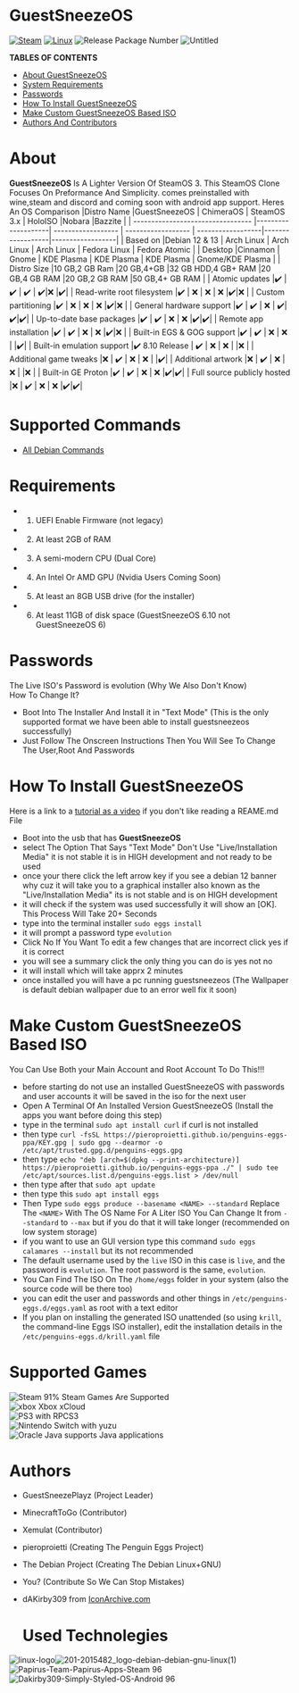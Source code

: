 # GuestSneezeOS
[![Steam](https://img.shields.io/badge/steam-%23000000.svg?style=plastic&logo=steam&logoColor=white)](https://img.shields.io/badge/steam-%23000000.svg?style=plastic&logo=steam&logoColor=white)
[![Linux](https://img.shields.io/badge/Linux-FCC624?style=plastic&logo=linux&logoColor=black)](https://img.shields.io/badge/Linux-FCC624?style=plastic&logo=linux&logoColor=black)
![Release Package Number](https://release-badges-generator.vercel.app/api/releases.svg?user=GuestSneezeOS-Official&repo=GuestSneezeOS&gradient=ff6600,ffe500)
![Untitled](https://github.com/GuestSneezeOS-Official/GuestSneezeOS/assets/163439609/05a2442c-cedc-4bf5-9f73-71d5c1098aaf)

**TABLES OF CONTENTS**
- [About GuestSneezeOS](#about)
- [System Requirements](#requirements)
- [Passwords](#passwords)
- [How To Install GuestSneezeOS](#how-to-install-guestsneezeos)
- [Make Custom GuestSneezeOS Based ISO](#make-custom-guestsneezeos-based-iso)
- [Authors And Contributors](#authors)

# About
**GuestSneezeOS** Is A Lighter Version Of SteamOS 3. This SteamOS Clone Focuses On Preformance And Simplicity. comes preinstalled with wine,steam and discord and coming soon with android app support. Heres An OS Comparison 
|Distro Name                        |GuestSneezeOS       | ChimeraOS          | SteamOS 3.x        | HoloISO           |Nobara            |Bazzite           |
| --------------------------------- |--------------------| ------------------ | ------------------ | ------------------|------------------|------------------|
| Based on                          |Debian 12 & 13      | Arch Linux         | Arch Linux         | Arch Linux        | Fedora Linux     | Fedora Atomic    |
| Desktop                           |Cinnamon            | Gnome              | KDE Plasma         | KDE Plasma        | KDE Plasma       | Gnome/KDE Plasma |
| Distro Size                       |10 GB,2 GB Ram      |20 GB,4+GB          |32 GB HDD,4 GB+ RAM |20 GB,4 GB RAM     |20 GB,2 GB RAM    |50 GB,4+ GB RAM   |
| Atomic updates                    |✔️                  | :heavy_check_mark: | :heavy_check_mark: | :heavy_check_mark:|:x:               |:heavy_check_mark:|
| Read-write root filesystem        |✔️                  | :x:                | :x:                | :x:               |:heavy_check_mark:|:x:               |
| Custom partitioning               |✔️                  | :x:                | :x:                | :x:               |:heavy_check_mark:|:x:               |
| General hardware support          |✔️                  | :heavy_check_mark: | :x:                | :heavy_check_mark:|:heavy_check_mark:|:heavy_check_mark:|
| Up-to-date base packages          |✔️                  | :heavy_check_mark: | :x:                | :x:               |:heavy_check_mark:|:heavy_check_mark:|
| Remote app installation           |✔️                  | :heavy_check_mark: | :x:                | :x:               |:heavy_check_mark:|:x:               |
| Built-in EGS & GOG support        |✔️                  | :heavy_check_mark: | :x:                | :x:               |                  |:heavy_check_mark:|
| Built-in emulation support        |✔️ 8.10 Release     | :heavy_check_mark: | :x:                | :x:               |                  |:x:               |
| Additional game tweaks            |:x:                 | :heavy_check_mark: | :x:                | :x:               |                  |:heavy_check_mark:|
| Additional artwork                |:x:                 | :heavy_check_mark: | :x:                | :x:               |                  |:x:               |
| Built-in GE Proton                |✔️                  | :heavy_check_mark: | :x:                | :x:               |:heavy_check_mark:|:heavy_check_mark:|
| Full source publicly hosted       |:x:                 | :heavy_check_mark: | :x:                | :x:               |:heavy_check_mark:|:heavy_check_mark:|

# Supported Commands 
- [All Debian Commands](https://wiki.debian.org/ShellCommands)

# Requirements
- 1. UEFI Enable Firmware (not legacy)
- 2. At least 2GB of RAM
- 3. A semi-modern CPU (Dual Core)
- 4. An Intel Or AMD GPU (Nvidia Users Coming Soon)
- 5. At least an 8GB USB drive (for the installer)
- 6. At least 11GB of disk space (GuestSneezeOS 6.10 not GuestSneezeOS 6)

# Passwords
The Live ISO's Password is evolution (Why We Also Don't Know) 
<br>
How To Change It?
- Boot Into The Installer And Install it in "Text Mode" (This is the only supported format we have been able to install guestsneezeos successfully)
- Just Follow The Onscreen Instructions Then You Will See To Change The User,Root And Passwords

# How To Install GuestSneezeOS
Here is a link to a [tutorial as a video](https://www.youtube.com/watch?v=BmhSwH5yaYI&feature=youtu.be) if you don't like reading a REAME.md File
- Boot into the usb that has **GuestSneezeOS**
- select The Option That Says "Text Mode" Don't Use "Live/Installation Media" it is not stable it is in HIGH development and not ready to be used
- once your there click the left arrow key if you see a debian 12 banner why cuz it will take you to a graphical installer also known as the "Live/Installation Media" its is not stable and is on HIGH development
- it will check if the system was used successfully it will show an [OK]. This Process Will Take 20+ Seconds
- type into the terminal installer `sudo eggs install`
- it will prompt a password type `evolution`
- Click No If You Want To edit a few changes that are incorrect click yes if it is correct
- you will see a summary click the only thing you can do is yes not no
- it will install which will take apprx 2 minutes
- once installed you will have a pc running guestsneezeos (The Wallpaper is default debian wallpaper due to an error well fix it soon)


# Make Custom GuestSneezeOS Based ISO
You Can Use Both your Main Account and Root Account To Do This!!!
- before starting do not use an installed GuestSneezeOS with passwords and user accounts it will be saved in the iso for the next user 
- Open A Terminal Of An Installed Version GuestSneezeOS (Install the apps you want before doing this step)
- type in the terminal `sudo apt install curl` if curl is not installed
- then type `curl -fsSL https://pieroproietti.github.io/penguins-eggs-ppa/KEY.gpg | sudo gpg --dearmor -o /etc/apt/trusted.gpg.d/penguins-eggs.gpg`
- then type `echo "deb [arch=$(dpkg --print-architecture)] https://pieroproietti.github.io/penguins-eggs-ppa ./" | sudo tee /etc/apt/sources.list.d/penguins-eggs.list > /dev/null`
- then type after that `sudo apt update`
- then type this `sudo apt install eggs`
- Then Type `sudo eggs produce --basename <NAME> --standard` Replace The `<NAME>` With The OS Name For A Liter ISO You Can Change It from `--standard` to `--max` but if you do that it will take longer (recommended on low system storage)
- if you want to use an GUI version type this command `sudo eggs calamares --install` but its not recommended
- The default username used by the `live` ISO in this case is `live`, and the password is `evolution`. The root password is the same, `evolution`.
- You Can Find The ISO On The `/home/eggs` folder in your system (also the source code will be there too)
- you can edit the user and passwords and other things in `/etc/penguins-eggs.d/eggs.yaml` as root with a text editor
- If you plan on installing the generated ISO unattended (so using `krill`, the command-line Eggs ISO installer), edit the installation details in the `/etc/penguins-eggs.d/krill.yaml` file

# Supported Games
![Steam](https://img.shields.io/badge/Steam-000000?style=for-the-badge&logo=steam&logoColor=white) 91% Steam Games Are Supported
<br>
![xbox](https://img.shields.io/badge/Xbox-107C10?style=for-the-badge&logo=xbox&logoColor=white) Xbox xCloud
<br>
![PS3](https://img.shields.io/badge/PlayStation-003791?style=for-the-badge&logo=playstation&logoColor=white) with RPCS3
<br>
![Nintendo Switch](https://img.shields.io/badge/Nintendo_Switch-E60012?style=for-the-badge&logo=nintendo-switch&logoColor=white) with yuzu
<br>
![Oracle Java](https://img.shields.io/badge/Oracle-F80000?style=for-the-badge&logo=oracle&logoColor=black) supports Java applications
# Authors
- GuestSneezePlayz (Project Leader)
- MinecraftToGo (Contributor)
- Xemulat (Contributor)
- pieroproietti (Creating The Penguin Eggs Project)
- The Debian Project (Creating The Debian Linux+GNU)
- You? (Contribute So We Can Stop Mistakes)
- dAKirby309 from [IconArchive.com](https://www.iconarchive.com/artist/dakirby309.html)

  # Used Technolegies
  

![linux-logo](https://github.com/GuestSneezeOS-Official/GuestSneezeOS/assets/163439609/4e622eab-ca38-4c7c-8d2b-8ae67187701c)![201-2015482_logo-debian-debian-gnu-linux(1)](https://github.com/GuestSneezeOS-Official/GuestSneezeOS/assets/163439609/17101561-79ef-4671-8cfe-3eed9776b9f4)![Papirus-Team-Papirus-Apps-Steam 96](https://github.com/GuestSneezeOS-Official/GuestSneezeOS/assets/163439609/dd3f1c46-9c2a-49f4-850a-d3f520c5a4be)
![Dakirby309-Simply-Styled-OS-Android 96](https://github.com/GuestSneezeOS-Official/GuestSneezeOS/assets/163439609/c729c43a-402d-4392-9f27-c79243af802d)
